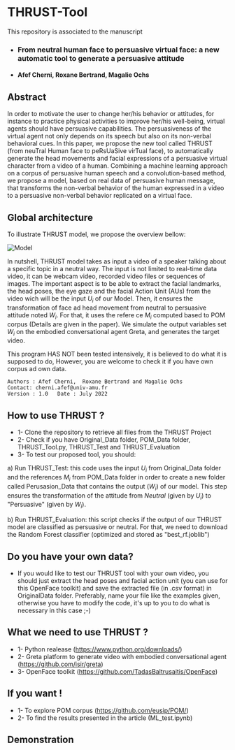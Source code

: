 # THRUST-Tool

This repository is associated to the manuscript 

* ### From neutral human face to persuasive virtual face: a new automatic tool to generate a persuasive attitude
* #### Afef Cherni, Roxane Bertrand, Magalie Ochs


## Abstract
In order to motivate the user to change her/his behavior or attitudes, for instance to practice physical activities to improve her/his well-being, virtual agents should have persuasive capabilities.
The persuasiveness of the virtual agent not only depends on its speech but also on its non-verbal behavioral cues. In this paper, we propose the new tool called THRUST (from neuTral Human face to peRsUaSive virTual face), to automatically generate the head movements and facial expressions of a persuasive virtual character from a video of a human. Combining a machine learning approach on a corpus of persuasive human speech and a convolution-based
method, we propose a model, based on real data of persuasive human message, that transforms the non-verbal behavior of the human expressed in a video to a persuasive non-verbal behavior replicated on a virtual face. 

## Global architecture 
To illustrate THRUST model, we propose the overview bellow:

![Model](https://user-images.githubusercontent.com/24696985/181495525-b33a34fd-f8cc-492f-9c3f-a804bda51ed1.PNG)

In nutshell, THRUST model takes as input a video of a  speaker talking  about a specific topic in a neutral way. The input is not limited to real-time data video, it can be webcam video, recorded video files or sequences of images. The important aspect is  to be able to extract the facial landmarks, the  head poses, the eye gaze and the facial Action Unit (AUs) from the video wich will be the input $U_i$ of our Model. Then, it ensures the transformation of face ad head movement from neutral to persuasive attitude noted $W_i$. For that, it uses the refere ce $M_i$ computed based to POM corpus (Details are given in the paper).
We simulate the output variables set $W_i$ on the embodied conversational agent Greta, and generates the target video.


This program HAS NOT been tested intensively, it is believed to do what it is supposed to do, However, you are welcome to check it if you have own corpus ad own data.


    Authors : Afef Cherni,  Roxane Bertrand and Magalie Ochs 
    Contact: cherni.afef@univ-amu.fr
    Version : 1.0   Date : July 2022

## How to use THRUST ?
* 1- Clone the repository to retrieve all files from the THRUST Project
* 2- Check if you have Original_Data folder, POM_Data folder, THRUST_Tool.py, THRUST_Test and THRUST_Evaluation
* 3- To test our proposed tool, you should:

a) Run THRUST_Test: this code uses the input $U_i$ from Original_Data folder and the references $M_i$ from POM_Data folder in order to create a new folder called Perusasion_Data that contains the output ($W_i$) of our model. This step ensures the transformation of the attitude from $Neutral$ (given by $U_i$) to "Persuasive" (given by $W_i$).

b) Run THRUST_Evaluation: this script checks if the output of our THRUST model are classified as persuasive or neutral. For that, we need to download the Random Forest classifier (optimized and stored as "best_rf.joblib") 

## Do you have your own data?
* If you would like to test our THRUST tool with your own video, you should just extract the head poses and facial action unit (you can use for this OpenFace toolkit) and save the extracted file (in .csv format) in OriginalData folder.
Preferably, name your file like the examples given, otherwise you have to modify the code, it's up to you to do what is necessary in this case ;-)

## What we need to use THRUST ?
* 1- Python realease (https://www.python.org/downloads/)
* 2- Greta platform to generate video with embodied conversational agent (https://github.com/isir/greta)
* 3- OpenFace toolkit (https://github.com/TadasBaltrusaitis/OpenFace)


## If you want !
* 1- To explore POM corpus (https://github.com/eusip/POM/)
* 2- To find the results presented in the article (ML_test.ipynb)

## Demonstration

